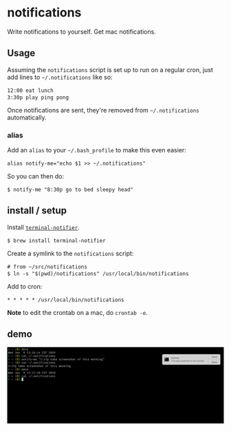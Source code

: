 # notifications

Write notifications to yourself. Get mac notifications.

## Usage

Assuming the `notifications` script is set up to run on a regular cron, just add lines to `~/.notifications` like so:

```
12:00 eat lunch
3:30p play ping pong
```

Once notifications are sent, they're removed from `~/.notifications` automatically.

### alias

Add an `alias` to your `~/.bash_profile` to make this even easier:

```
alias notify-me="echo $1 >> ~/.notifications"
```

So you can then do:

```
$ notify-me "8:30p go to bed sleepy head"
```

## install / setup

Install [`terminal-notifier`](https://github.com/julienXX/terminal-notifier).

```
$ brew install terminal-notifier
```

Create a symlink to the `notifications` script:

```
# from ~/src/notifications
$ ln -s "$(pwd)/notifications" /usr/local/bin/notifications
```

Add to cron:

```
* * * * * /usr/local/bin/notifications
```

**Note** to edit the crontab on a mac, do `crontab -e`.

## demo

![check it out](screenshot.png)
